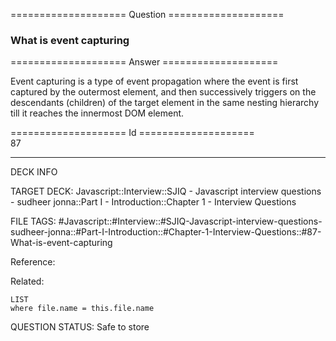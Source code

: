 ==================== Question ====================  

### What is event capturing  

==================== Answer ====================  

Event capturing is a type of event propagation where the event is first captured
by the outermost element, and then successively triggers on the descendants
(children) of the target element in the same nesting hierarchy till it reaches
the innermost DOM element.

==================== Id ====================  
87
<!--ID: 1707879884196-->

---

DECK INFO

TARGET DECK: Javascript::Interview::SJIQ - Javascript interview questions - sudheer jonna::Part I - Introduction::Chapter 1 - Interview Questions

FILE TAGS: #Javascript::#Interview::#SJIQ-Javascript-interview-questions-sudheer-jonna::#Part-I-Introduction::#Chapter-1-Interview-Questions::#87-What-is-event-capturing

Reference:

Related:

```dataview
LIST
where file.name = this.file.name
```
QUESTION STATUS: Safe to store
